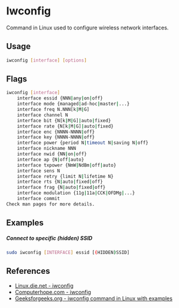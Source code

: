 # Iwconfig

Command in Linux used to configure wireless network interfaces.

## Usage

```bash
iwconfig [interface] [options]
```

## Flags

```bash
iwconfig [interface]
    interface essid {NNN|any|on|off}
    interface mode {managed|ad-hoc|master|...}
    interface freq N.NNN[k|M|G]
    interface channel N
    interface bit {N[k|M|G]|auto|fixed}
    interface rate {N[k|M|G]|auto|fixed}
    interface enc {NNNN-NNNN|off}
    interface key {NNNN-NNNN|off}
    interface power {period N|timeout N|saving N|off}
    interface nickname NNN
    interface nwid {NN|on|off}
    interface ap {N|off|auto}
    interface txpower {NmW|NdBm|off|auto}
    interface sens N
    interface retry {limit N|lifetime N}
    interface rts {N|auto|fixed|off}
    interface frag {N|auto|fixed|off}
    interface modulation {11g|11a|CCK|OFDMg|...}
    interface commit
Check man pages for more details.
```

## Examples

##### Connect to specific (hidden) SSID

```bash
sudo iwconfig [INTERFACE] essid [(HIDDEN)SSID]
```

## References

- [Linux.die.net - iwconfig](https://linux.die.net/man/8/iwconfig)
- [Computerhope.com - iwconfig](https://www.computerhope.com/unix/iwconfig.htm)
- [Geeksforgeeks.org - iwconfig command in Linux with examples](https://www.geeksforgeeks.org/iwconfig-command-in-linux-with-examples/)
